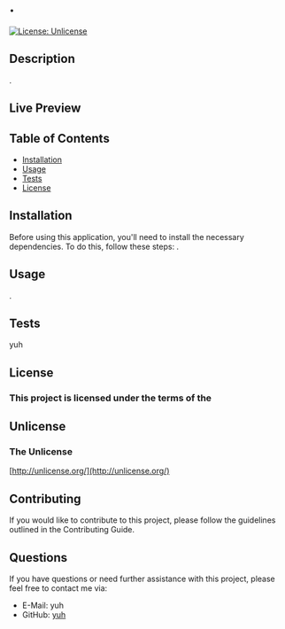# .

[![License: Unlicense](https://img.shields.io/badge/license-Unlicense-blue.svg)](http://unlicense.org/)

## Description
.

## Live Preview


## Table of Contents
- [Installation](#installation)
- [Usage](#usage)
- [Tests](#tests)
- [License](#license)
## Installation
Before using this application, you'll need to install the necessary dependencies. To do this, follow these steps: 
.

## Usage
.
## Tests
yuh
## License 
### This project is licensed under the terms of the 
## Unlicense
### The Unlicense
[http://unlicense.org/](http://unlicense.org/)

## Contributing
If you would like to contribute to this project, please follow the guidelines outlined in the Contributing Guide.

## Questions
If you have questions or need further assistance with this project, please feel free to contact me via:
- E-Mail: yuh
- GitHub: [yuh](https://github.com/yuh)